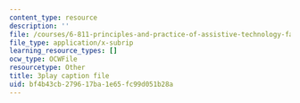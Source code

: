 ```yaml
---
content_type: resource
description: ''
file: /courses/6-811-principles-and-practice-of-assistive-technology-fall-2014/bf4b43cb279617ba1e65fc99d051b28a_x18bMLW4eO4.srt
file_type: application/x-subrip
learning_resource_types: []
ocw_type: OCWFile
resourcetype: Other
title: 3play caption file
uid: bf4b43cb-2796-17ba-1e65-fc99d051b28a
---
```

